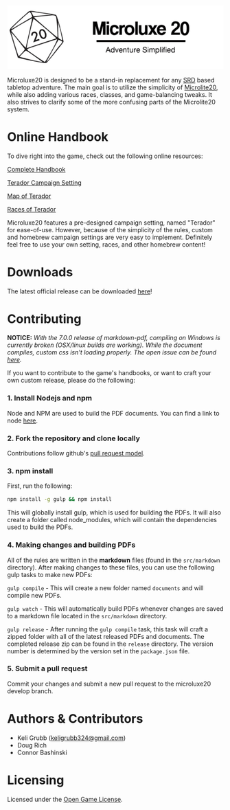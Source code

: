 <p align="center">
  <a href="http://microluxe20.com"><img src="src/static/logo.png" alt="Microluxe 20"></a>
</p>

Microluxe20 is designed to be a stand-in replacement for any [SRD](https://en.wikipedia.org/wiki/System_Reference_Document) based tabletop adventure. The main goal is to utilize the simplicity of [Microlite20](http://microlite20.net/), while also adding various races, classes, and game-balancing tweaks. It also strives to clarify some of the more confusing parts of the Microlite20 system.

# Online Handbook
To dive right into the game, check out the following online resources:

[Complete Handbook](src/markdown/microluxe20_handbook.md)

[Terador Campaign Setting](src/markdown/microluxe20_lore.md)

[Map of Terador](https://raw.githubusercontent.com/kgrubb/microluxe20/master/map/Terador-complete.png)

[Races of Terador](src/markdown/microluxe20_races.md)

Microluxe20 features a pre-designed campaign setting, named "Terador" for ease-of-use. However, because of the simplicity of the rules, custom and homebrew campaign settings are very easy to implement. Definitely feel free to use your own setting, races, and other homebrew content!

# Downloads
The latest official release can be downloaded [here](https://github.com/kgrubb/microluxe20/releases/latest)!

# Contributing

**NOTICE:** _With the 7.0.0 release of markdown-pdf, compiling on Windows is currently broken (OSX/linux builds are working). While the document compiles, custom css isn't loading properly. The open issue can be found [here](https://github.com/alanshaw/markdown-pdf/issues/82)._

If you want to contribute to the game's handbooks, or want to craft your own custom release, please do the following:

### 1. Install Nodejs and npm

Node and NPM are used to build the PDF documents. You can find a link to node [here](https://nodejs.org/en/).

### 2. Fork the repository and clone locally

Contributions follow github's [pull request model](https://help.github.com/articles/using-pull-requests/).

### 3. npm install

First, run the following:

```sh
npm install -g gulp && npm install
```

This will globally install gulp, which is used for building the PDFs. It will also create a folder called node_modules, which will contain the dependencies used to build the PDFs.

### 4. Making changes and building PDFs

All of the rules are written in the __markdown__ files (found in the `src/markdown` directory). After making changes to these files, you can use the following gulp tasks to make new PDFs:

`gulp compile` - This will create a new folder named `documents` and will compile new PDFs.

`gulp watch` - This will automatically build PDFs whenever changes are saved to a markdown file located in the `src/markdown` directory.

`gulp release` - After running the `gulp compile` task, this task will craft a zipped folder with all of the latest released PDFs and documents. The completed release zip can be found in the `release` directory. The version number is determined by the version set in the `package.json` file.

### 5. Submit a pull request

Commit your changes and submit a new pull request to the microluxe20 develop branch.

# Authors & Contributors
* Keli Grubb (<keligrubb324@gmail.com>)
* Doug Rich
* Connor Bashinski

# Licensing
Licensed under the [Open Game License](LICENSE).
